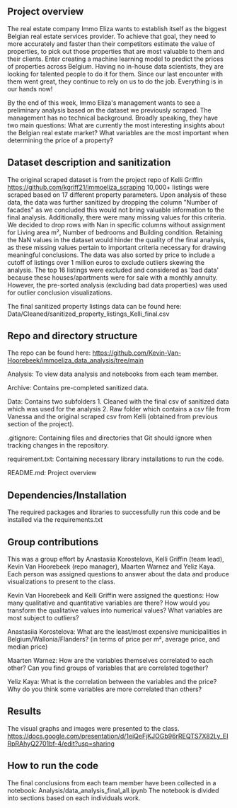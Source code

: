 ## Project overview
The real estate company Immo Eliza wants to establish itself as the biggest Belgian real estate services provider. 
 To achieve that goal, they need to more accurately and faster than their competitors estimate the value of properties, 
 to pick out those properties that are most valuable to them and their clients.
Enter creating a machine learning model to predict the prices of properties across Belgium. Having no in-house data scientists, 
 they are looking for talented people to do it for them. Since our last encounter with them went great, they continue 
 to rely on us to do the job. Everything is in our hands now!

By the end of this week, Immo Eliza's management wants to see a preliminary analysis based on the dataset we previously 
scraped. The management has no technical background. Broadly speaking, they have two main questions:
    What are currently the most interesting insights about the Belgian real estate market?
    What variables are the most important when determining the price of a property?

## Dataset description and sanitization 
The original scraped dataset is from the project repo of Kelli Griffin https://github.com/kgriff21/immoeliza_scraping
10,000+ listings were scraped based on 17 different property parameters. Upon analysis of these data, the data was 
further sanitized by dropping the column "Number of facades" as we concluded this would not bring valuable information
to the final analysis. Additionally, there were many missing values for this criteria.
We decided to drop rows with Nan in specific columns without assignment for Living area m², Number of bedrooms and 
Building condition. Retaining the NaN values in the dataset would hinder the quality of the final analysis, as these 
missing values pertain to important criteria necessary for drawing meaningful conclusions.
The data was also sorted by price to include a cutoff of listings over 1 million euros to exclude outliers skewing the 
analysis. The top 16 listings were excluded and considered as 'bad data' because these houses/apartments were for sale with
a monthly annuity. However, the pre-sorted analysis (excluding bad data properties) was used for outlier conclusion visualizations. 

The final sanitized property listings data can be found here: Data/Cleaned/sanitized_property_listings_Kelli_final.csv

## Repo and directory structure
The repo can be found here: https://github.com/Kevin-Van-Hoorebeek/immoeliza_data_analysis/tree/main

Analysis: To view data analysis and notebooks from each team member.

Archive: Contains pre-completed sanitized data.

Data: Contains two subfolders 1. Cleaned with the final csv of sanitized data which was used for the analysis 2. 
Raw folder which contains a csv file from Vanessa and the original scraped csv from Kelli (obtained from previous 
section of the project).

.gitignore: Containing files and directories that Git should ignore when tracking changes in the repository.

requirement.txt: Containing necessary library installations to run the code.

README.md: Project overview 


## Dependencies/Installation
The required packages and libraries to successfully run this code and be installed via the requirements.txt

## Group contributions
This was a group effort by Anastasiia Korostelova, Kelli Griffin (team lead), Kevin Van Hoorebeek (repo manager), 
Maarten Warnez and Yeliz Kaya.
Each person was assigned questions to answer about the data and produce visualizations to present to the class.

Kevin Van Hoorebeek and Kelli Griffin were assigned the questions: How many qualitative and quantitative variables are there? 
How would you transform the qualitative values into numerical values? What variables are most subject to outliers?

Anastasiia Korostelova: What are the least/most expensive municipalities in Belgium/Wallonia/Flanders? (in terms of 
price per m², average price, and median price)

Maarten Warnez: How are the variables themselves correlated to each other? Can you find groups of variables that are 
correlated together?

Yeliz Kaya: What is the correlation between the variables and the price? Why do you think some variables are more 
correlated than others? 

## Results
The visual graphs and images were presented to the
class.
https://docs.google.com/presentation/d/1eiQeFjKJOGb96rREQTS7X82Ly_EIRpRAhyQ2701bf-4/edit?usp=sharing

## How to run the code
The final conclusions from each team member have been collected in a notebook: Analysis/data_analysis_final_all.ipynb
The notebook is divided into sections based on each individuals work.



